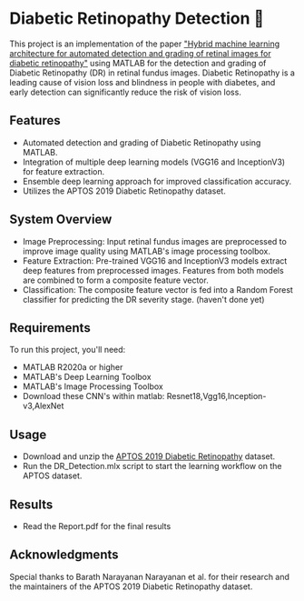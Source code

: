 # Diabetic Retinopathy Detection 🔬
This project is an implementation of the paper ["Hybrid machine learning architecture for automated detection and grading of retinal images for diabetic retinopathy"](https://doi.org/10.1117/1.JMI.7.3.034501) using MATLAB for the detection and grading of Diabetic Retinopathy (DR) in retinal fundus images. Diabetic Retinopathy is a leading cause of vision loss and blindness in people with diabetes, and early detection can significantly reduce the risk of vision loss.
## Features
- Automated detection and grading of Diabetic Retinopathy using MATLAB.
- Integration of multiple deep learning models (VGG16 and InceptionV3) for feature extraction.
- Ensemble deep learning approach for improved classification accuracy.
- Utilizes the APTOS 2019 Diabetic Retinopathy dataset.
## System Overview
- Image Preprocessing: Input retinal fundus images are preprocessed to improve image quality using MATLAB's image processing toolbox.
- Feature Extraction: Pre-trained VGG16 and InceptionV3 models extract deep features from preprocessed images. Features from both models are combined to form a composite feature vector.
- Classification: The composite feature vector is fed into a Random Forest classifier for predicting the DR severity stage. (haven't done yet)
## Requirements
To run this project, you'll need:
- MATLAB R2020a or higher
- MATLAB's Deep Learning Toolbox
- MATLAB's Image Processing Toolbox
- Download these CNN's within matlab: Resnet18,Vgg16,Inception-v3,AlexNet
## Usage
- Download and unzip the [APTOS 2019 Diabetic Retinopathy](https://www.kaggle.com/datasets/andrewmvd/aptos2019) dataset.
- Run the DR_Detection.mlx script to start the learning workflow on the APTOS dataset.

## Results
- Read the Report.pdf for the final results

## Acknowledgments
Special thanks to Barath Narayanan Narayanan et al. for their research and the maintainers of the APTOS 2019 Diabetic Retinopathy dataset.

